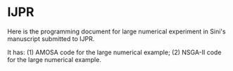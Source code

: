 # IJPR

Here is the programming document for large numerical experiment in Sini's manuscript submitted to IJPR.

It has: 
       (1) AMOSA code for the large numerical example;
       (2) NSGA-II code for the large numerical example.
